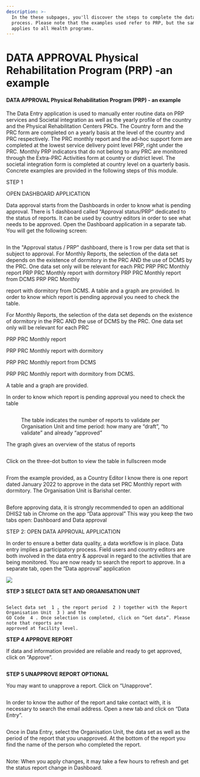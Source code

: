 ```yaml
---
description: >-
  In the these subpages, you'll discover the steps to complete the data approval
  process. Please note that the examples used refer to PRP, but the same process
  applies to all Health programs.
---
```


# DATA APPROVAL  Physical Rehabilitation  Program (PRP) -an example

#### DATA APPROVAL Physical Rehabilitation Program (PRP) - an example

The Data Entry application is used to manually enter routine data on PRP services and Societal integration as well as the yearly profile of the country and the Physical Rehabilitation Centers PRCs. The Country form and the PRC form are completed on a yearly basis at the level of the country and PRC respectively. The PRC monthly report and the ad-hoc support form are completed at the lowest service delivery point level PRP, right under the PRC. Monthly PRP indicators that do not belong to any PRC are monitored through the Extra-PRC Activities form at country or district level. The societal integration form is completed at country level on a quarterly basis. Concrete examples are provided in the following steps of this module.

STEP 1

OPEN DASHBOARD APPLICATION

Data approval starts from the Dashboards in order to know what is pending approval. There is 1 dashboard called “Approval status/PRP” dedicated to the status of reports. It can be used by country editors in order to see what needs to be approved. Open the Dashboard application in a separate tab. You will get the following screen:

<figure><img src="../../../.gitbook/assets/image (1) (1).png" alt=""><figcaption></figcaption></figure>

In the "Approval status / PRP" dashboard, there is 1 row per data set that is subject to approval. For Monthly Reports, the selection of the data set depends on the existence of dormitory in the PRC AND the use of DCMS by the PRC. One data set only will be relevant for each PRC PRP PRC Monthly report PRP PRC Monthly report with dormitory PRP PRC Monthly report from DCMS PRP PRC Monthly

report with dormitory from DCMS. A table and a graph are provided. In order to know which report is pending approval you need to check the table.

For Monthly Reports, the selection of the data set depends on the existence of dormitory in the PRC AND the use of DCMS by the PRC. One data set only will be relevant for each PRC

PRP PRC Monthly report

PRP PRC Monthly report with dormitory

PRP PRC Monthly report from DCMS

PRP PRC Monthly report with dormitory from DCMS.

A table and a graph are provided.&#x20;

In order to know which report is pending approval you need to check the table

<figure><img src="../../../.gitbook/assets/image (2) (1) (1) (1).png" alt=""><figcaption><p>The table indicates the number of reports to validate per Organisation Unit and time period: how many are “draft”, “to validate” and already “approved”</p></figcaption></figure>

The graph gives an overview of the status of reports

<figure><img src="../../../.gitbook/assets/image (3) (1) (1) (1).png" alt=""><figcaption></figcaption></figure>

Click on the three-dot button to view the table in fullscreen mode



<figure><img src="../../../.gitbook/assets/image (4) (1) (1).png" alt=""><figcaption></figcaption></figure>

From the example provided, as a Country Editor I know there is one report dated January 2022 to approve in the data set PRC Monthly report with dormitory. The Organisation Unit is Barishal center.

<figure><img src="../../../.gitbook/assets/image (5) (1) (1).png" alt=""><figcaption></figcaption></figure>

Before approving data, it is strongly recommended to open an additional DHIS2 tab in Chrome on the app “Data approval” This way you keep the two tabs open: Dashboard and Data approval



STEP 2: OPEN DATA APPROVAL APPLICATION

In order to ensure a better data quality, a data workflow is in place. Data entry implies a participatory process. Field users and country editors are both involved in the data entry & approval in regard to the activities that are being monitored. You are now ready to search the report to approve. In a separate tab, open the “Data approval” application

![](<../../../.gitbook/assets/image (42) (1).png>)

**STEP 3 SELECT DATA SET AND ORGANISATION UNIT**

<figure><img src="../../../.gitbook/assets/image (6) (1).png" alt=""><figcaption></figcaption></figure>

```
Select data set  1 , the report period  2 ) together with the Report Organisation Unit  3 ) and the
GO Code  4 . Once selection is completed, click on “Get data”. Please note that reports are
approved at facility level.
```

**STEP 4 APPROVE REPORT**

If data and information provided are reliable and ready to get approved, click on “Approve”.

<figure><img src="../../../.gitbook/assets/image (7) (1) (1).png" alt=""><figcaption></figcaption></figure>

**STEP 5 UNAPPROVE REPORT OPTIONAL**

You may want to unapprove a report. Click on “Unapprove”.

<figure><img src="../../../.gitbook/assets/image (8) (1).png" alt=""><figcaption></figcaption></figure>



In order to know the author of the report and take contact with, it is necessary to search the email address. Open a new tab and click on “Data Entry”.

<figure><img src="../../../.gitbook/assets/image (9) (1).png" alt=""><figcaption></figcaption></figure>

Once in Data Entry, select the Organisation Unit, the data set as well as the period of the report that you unapproved. At the bottom of the report you find the name of the person who completed the report.

<figure><img src="../../../.gitbook/assets/image (10) (1).png" alt=""><figcaption></figcaption></figure>

Note: When you apply changes, it may take a few hours to refresh and get the status report change in Dashboard.
